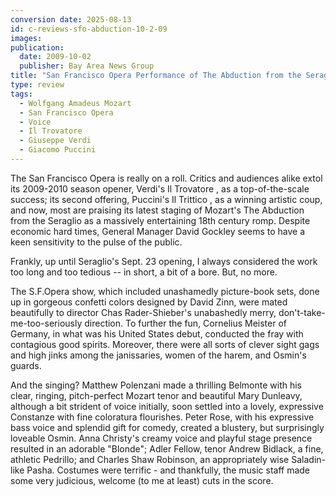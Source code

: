 ```yaml
---
conversion date: 2025-08-13
id: c-reviews-sfo-abduction-10-2-09
images:
publication:
  date: 2009-10-02
  publisher: Bay Area News Group
title: "San Francisco Opera Performance of The Abduction from the Seraglio by Wolfgang Amadeus Mozart"
type: review
tags:
  - Wolfgang Amadeus Mozart
  - San Francisco Opera
  - Voice
  - Il Trovatore
  - Giuseppe Verdi
  - Giacomo Puccini
---
```


The San Francisco Opera is really on a roll. Critics and audiences alike extol its 2009-2010 season opener, Verdi's Il Trovatore , as a top-of-the-scale success; its second offering, Puccini's Il Trittico , as a winning artistic coup, and now, most are praising its latest staging of Mozart's The Abduction from the Seraglio as a massively entertaining 18th century romp. Despite economic hard times, General Manager David Gockley seems to have a keen sensitivity to the pulse of the public.

Frankly, up until Seraglio's Sept. 23 opening, I always considered the work too long and too tedious -- in short, a bit of a bore. But, no more.

The S.F.Opera show, which included unashamedly picture-book sets, done up in gorgeous confetti colors designed by David Zinn, were mated beautifully to director Chas Rader-Shieber's unabashedly merry,
don't-take-me-too-seriously direction. To further the fun, Cornelius Meister of Germany, in what was his United States debut, conducted the fray with contagious good spirits. Moreover, there were all sorts of clever sight gags and high jinks among the janissaries, women of the harem, and Osmin's guards.

And the singing? Matthew Polenzani made a thrilling Belmonte with his clear, ringing, pitch-perfect Mozart tenor and beautiful Mary Dunleavy, although a bit strident of voice initially, soon settled into a lovely, expressive Constanze with fine coloratura flourishes. Peter Rose, with his expressive bass voice and splendid gift for comedy, created a blustery, but surprisingly loveable Osmin. Anna Christy's creamy voice and playful stage presence resulted in an adorable "Blonde"; Adler Fellow, tenor Andrew Bidlack, a fine, athletic Pedrillo; and Charles Shaw Robinson, an appropriately wise Saladin-like Pasha. Costumes were terrific - and thankfully, the music staff made some very judicious, welcome (to me at least) cuts in the score.
